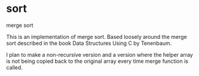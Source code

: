 # sort
merge sort 

This is an implementation of merge sort. Based loosely around the merge sort described in the book Data Structures Using C by Tenenbaum.

I plan to make a non-recursive version and a version where the helper array is not being copied back to the original array every time merge function is called.
